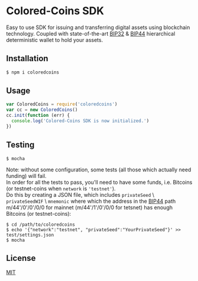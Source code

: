 # Colored-Coins SDK

Easy to use SDK for issuing and transferring digital assets using blockchain technology.
Coupled with state-of-the-art [BIP32](https://github.com/bitcoin/bips/blob/master/bip-0032.mediawiki) & [BIP44](https://github.com/bitcoin/bips/blob/master/bip-0032.mediawiki) hierarchical deterministic wallet to hold your assets.

## Installation

```sh
$ npm i coloredcoins
```
## Usage

```js
var ColoredCoins = require('coloredcoins')
var cc = new ColoredCoins()
cc.init(function (err) {
  console.log('Colored-Coins SDK is now initialized.')
})
```

## Testing
```shell
$ mocha
```
Note: without some configuration, some tests (all those which actually need funding) will fail. <br>
In order for all the tests to pass, you'll need to have some funds, i.e. Bitcoins (or testnet-coins when `network` is `'testnet'`). <br>
Do this by creating a JSON file, which includes `privateSeed` \ `privateSeedWIF` \ `mnemonic` where which the address in the [BIP44](https://github.com/bitcoin/bips/blob/master/bip-0044.mediawiki) path m/44'/0'/0'/0/0 for mainnet (m/44'/1'/0'/0/0 for tetsnet) has enough Bitcoins (or testnet-coins):
```shell
$ cd /path/to/coloredcoins
$ echo '{"network":"testnet", "privateSeed":"YourPrivateSeed"}' >> test/settings.json
$ mocha
```

## License

[MIT](https://opensource.org/licenses/MIT)